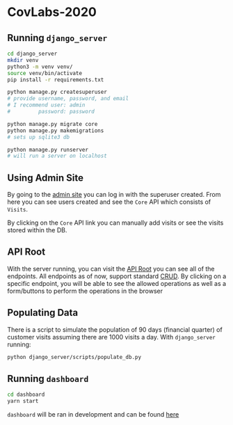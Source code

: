 # CovLabs-2020
## Running `django_server`
```bash
cd django_server
mkdir venv
python3 -m venv venv/
source venv/bin/activate
pip install -r requirements.txt

python manage.py createsuperuser
# provide username, password, and email
# I recommend user: admin
#         password: password

python manage.py migrate core
python manage.py makemigrations
# sets up sqlite3 db

python manage.py runserver
# will run a server on localhost
```
## Using Admin Site
By going to the [admin site](http://localhost:8000/admin) you can log in with the superuser created. From here you can see users created and see the `Core` API which consists of `Visits`.

By clicking on the `Core` API link you can manually add visits or see the visits stored within the DB.

## API Root
With the server running, you can visit the [API Root](http://localhost:8000/api/) you can see all of the endpoints. All endpoints as of now, support standard [CRUD](https://www.codecademy.com/articles/what-is-crud). By clicking on a specific endpoint, you will be able to see the allowed operations as well as a form/buttons to perform the operations in the browser

## Populating Data
There is a script to simulate the population of 90 days (financial quarter) of customer visits assuming there are 1000 visits a day.
With `django_server` running:
```bash
python django_server/scripts/populate_db.py
```

## Running `dashboard`
```bash
cd dashboard
yarn start
```
`dashboard` will be ran in development and can be found [here](http://localhost:3000)
